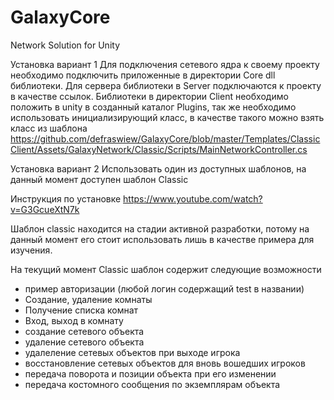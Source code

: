 # GalaxyCore
Network Solution for Unity

Установка вариант 1
Для подключения сетевого ядра к своему проекту необходимо подключить приложенные в директории Core dll библиотеки. Для сервера библиотеки в Server подключаются к проекту в качестве ссылок. 
Библиотеки в директории Client необходимо положить в unity в созданный каталог Plugins, так же необходимо использовать инициализирующий класс, в качестве такого можно взять класс из шаблона 
https://github.com/defraswiew/GalaxyCore/blob/master/Templates/ClassicClient/Assets/GalaxyNetwork/Classic/Scripts/MainNetworkController.cs


Установка вариант 2
Использовать один из доступных шаблонов, на данный момент доступен шаблон Classic

Инструкция по установке https://www.youtube.com/watch?v=G3GcueXtN7k

Шаблон classic находится на стадии активной разработки,  потому на данный момент его стоит использовать лишь в качестве примера для изучения.

На текущий момент Classic шаблон содержит следующие возможности
- пример авторизации (любой логин содержащий test в названии)
- Создание, удаление комнаты
- Получение списка комнат
- Вход, выход в комнату
- создание сетевого объекта
- удаление сетевого объекта
- удалеление сетевых объектов при выходе игрока
- восстановление сетевых объектов для вновь вошедших игроков
- передача поворота и позиции объекта при его изменении
- передача костомного сообщения по экземплярам объекта
